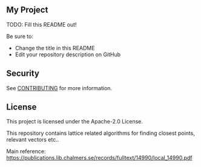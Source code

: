 ## My Project

TODO: Fill this README out!

Be sure to:

* Change the title in this README
* Edit your repository description on GitHub

## Security

See [CONTRIBUTING](CONTRIBUTING.md#security-issue-notifications) for more information.

## License

This project is licensed under the Apache-2.0 License.


This repository contains lattice related algorithms for finding closest points, relevant vectors etc.. 
 
Main reference: https://publications.lib.chalmers.se/records/fulltext/14990/local_14990.pdf
 